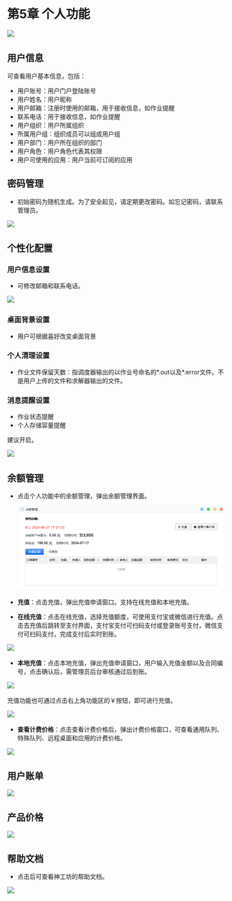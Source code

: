 # 第5章 个人功能

![](figs/personal/personal.png)
## 用户信息

可查看用户基本信息，包括：

- 用户账号：用户门户登陆账号
- 用户姓名：用户昵称
- 用户邮箱：注册时使用的邮箱，用于接收信息，如作业提醒
- 联系电话：用于接收信息，如作业提醒
- 用户组织：用户所属组织
- 所属用户组：组织成员可以组成用户组
- 用户部门：用户所在组织的部门
- 用户角色：用户角色代表其权限
- 用户可使用的应用：用户当前可订阅的应用
## 密码管理

- 初始密码为随机生成。为了安全起见，请定期更改密码。如忘记密码，请联系管理员。

![](figs/personal/personal-config.png)
## 个性化配置

### 用户信息设置
- 可修改邮箱和联系电话。

![](figs/personal/personal-info-set.png)

### 桌面背景设置
- 用户可根据喜好改变桌面背景

### 个人清理设置

- 作业文件保留天数：指调度器输出的以作业号命名的*.out以及*.error文件。不是用户上传的文件和求解器输出的文件。

### 消息提醒设置

- 作业状态提醒
- 个人存储容量提醒

建议开启。

![](figs/personal/message.png)

## 余额管理

- 点击个人功能中的余额管理，弹出余额管理界面。

    ![charge](figs/personal/charge.png)

- **充值**：点击充值，弹出充值申请窗口。支持在线充值和本地充值。
- **在线充值**：点击在线充值，选择充值额度，可使用支付宝或微信进行充值。点击去充值后跳转至支付界面，支付宝支付可扫码支付或登录账号支付，微信支付可扫码支付，完成支付后实时到账。

![](figs/personal/pay.png)

- **本地充值**：点击本地充值，弹出充值申请窗口，用户输入充值金额以及合同编号，点击确认后，需管理员后台审核通过后到账。

![](figs/personal/charge_application_2.png)


充值功能也可通过点击右上角功能区的￥按钮，即可进行充值。


![](figs/personal/pay2.png)


- **查看计费价格**：点击查看计费价格后，弹出计费价格窗口，可查看通用队列、特殊队列、远程桌面和应用的计费价格。

![](figs/personal/price_2.png)


## 用户账单

![](figs/personal/bill.png)

## 产品价格

![](figs/personal/price.png)

## 帮助文档

- 点击后可查看神工坊的帮助文档。

![](figs/personal/help.png)